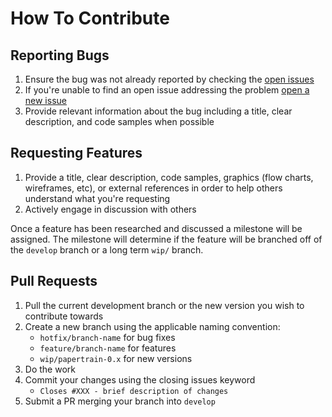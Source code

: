 # How To Contribute

## Reporting Bugs

1. Ensure the bug was not already reported by checking the [open issues](https://github.com/Pageworks/papertrain/issues)
2. If you're unable to find an open issue addressing the problem [open a new issue](https://github.com/Pageworks/papertrain/issues/new)
3. Provide relevant information about the bug including a title, clear description, and code samples when possible

## Requesting Features

1. Provide a title, clear description, code samples, graphics (flow charts, wireframes, etc), or external references in order to help others understand what you're requesting
2. Actively engage in discussion with others

Once a feature has been researched and discussed a milestone will be assigned. The milestone will determine if the feature will be branched off of the `develop` branch or a long term `wip/` branch.

## Pull Requests

1. Pull the current development branch or the new version you wish to contribute towards
2. Create a new branch using the applicable naming convention:
    - `hotfix/branch-name` for bug fixes
    - `feature/branch-name` for features
    - `wip/papertrain-0.x` for new versions
3. Do the work
4. Commit your changes using the closing issues keyword
    - `Closes #XXX - brief description of changes`
4. Submit a PR merging your branch into `develop`